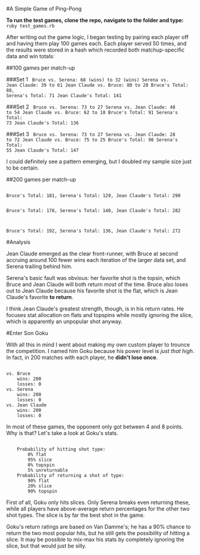 #A Simple Game of Ping-Pong

**To run the test games, clone the repo, navigate to the folder and type:**
<code>ruby test_games.rb</code>

After writing out the game logic, I began testing by pairing each player off and having them play 100 games each. Each player served 50 times, and the results were stored in a hash which recorded both matchup-specific data and  win totals:

##100 games per match-up

###Set 1
<code>
Bruce vs. Serena: 68 (wins) to 32 (wins)
Serena vs. Jean Claude: 39 to 61
Jean Claude vs. Bruce:  80 to 20
Bruce's Total: 88,
Serena's Total: 71 
Jean Claude's Total: 141
</code>

###Set 2
<code>
Bruce vs. Serena: 73 to 27
Serena vs. Jean Claude: 48 to 54
Jean Claude vs. Bruce: 62 to 18
Bruce's Total: 91
Serena's Total: 73 
Jean Claude's Total: 136
</code>

###Set 3
<code>
Bruce vs. Serena: 73 to 27 
Serena vs. Jean Claude: 28 to 72 
Jean Claude vs. Bruce: 75 to 25
Bruce's Total: 98 
Serena's Total: 55
Jean Claude's Total: 147
</code>

I could definitely see a pattern emerging, but I doubled my sample size
just to be certain.

##200 games per match-up

<code>
Bruce's Total: 181, Serena's Total: 129, Jean Claude's Total: 290

Bruce's Total: 178, Serena's Total: 140, Jean Claude's Total: 282

Bruce's Total: 192, Serena's Total: 136, Jean Claude's Total: 272
</code>

#Analysis

Jean Claude emerged as the clear front-runner, with Bruce at second accruing around 100 fewer wins each iteration of the larger data set, and Serena trailing behind him.

Serena's basic fault was obvious: her favorite shot is the topsin, which Bruce and Jean Claude will both return *most* of the time. Bruce also loses out to Jean Claude because his favorite shot is the flat, which is Jean Claude's favorite **to return**.

I think Jean Claude's greatest strength, though, is in his return rates. He focuses stat allocation on flats and topspins while mostly ignoring the slice, which is apparently an unpopular shot anyway. 

#Enter Son Goku

With all this in mind I went about making my own custom player to trounce the competition. I named him Goku because his power level is *just that high*. In fact, in 200 matches with each player, he **didn't lose once**.

<code>
vs. Bruce
	wins: 200
	losses: 0
vs. Serena
	wins: 200
	losses: 0
vs. Jean Claude
	wins: 200
	losses: 0
</code>

In most of these games, the opponent only got between 4 and 8 points. Why is that? Let's take a look at Goku's stats.

<code>
	Probability of hitting shot type:
		0% flat
		95% slice
		0% topspin
		5% unreturnable
	Probability of returning a shot of type:
		90% flat
		20% slice
		90% topspin
</code>

First of all, Goku only hits slices. Only Serena breaks even returning these, while all players have above-average return percentages for the other two shot types. The slice is by far the best shot in the game.

Goku's return ratings are based on Van Damme's; he has a 90% chance to return the two most popular hits, but he still gets the possibility of hitting a slice. It may be possible to mix-max his stats by completely ignoring the slice, but that would just be silly.